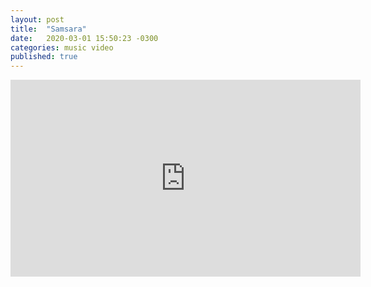 ```yaml
---
layout: post
title:  "Samsara"
date:   2020-03-01 15:50:23 -0300
categories: music video
published: true
---
```


<iframe width="560" height="315" src="https://www.youtube.com/embed/Fy5bck39OxA" frameborder="0" allow="accelerometer; autoplay; encrypted-media; gyroscope; picture-in-picture" allowfullscreen></iframe>
